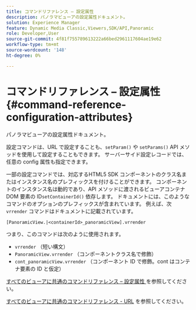 ```yaml
---
title: コマンドリファレンス – 設定属性
description: パノラマビューアの設定属性ドキュメント。
solution: Experience Manager
feature: Dynamic Media Classic,Viewers,SDK/API,Panoramic
role: Developer,User
source-git-commit: 4f81f755789613222a66bed2961117604ae19e62
workflow-type: tm+mt
source-wordcount: '148'
ht-degree: 0%

---
```


# コマンドリファレンス – 設定属性{#command-reference-configuration-attributes}

パノラマビューアの設定属性ドキュメント。

設定コマンドは、URL で設定することも、`setParam()` や `setParams()` API メソッドを使用して設定することもできます。 サーバーサイド設定レコードでは、任意の config 属性も指定できます。

一部の設定コマンドでは、対応するHTML5 SDK コンポーネントのクラス名またはインスタンス名のプレフィックスを付けることができます。 コンポーネントのインスタンス名は動的であり、API メソッドに渡されるビューアコンテナ DOM 要素の ID`setContainerId()` 依存します。 ドキュメントには、このようなコマンドのオプションのプレフィックスが含まれています。 例えば、次 `vrrender` コマンドはドキュメントに記載されています。

```
[PanoramicView.|<containerId>_panoramicView].vrrender
```

つまり、このコマンドは次のように使用されます。

* `vrrender` （短い構文）
* `PanoramicView.vrrender` （コンポーネントクラス名で修飾）
* `cont_panoramicView.vrrender` （コンポーネント ID で修飾。cont はコンテナ要素の ID と仮定）


[ すべてのビューアに共通のコマンドリファレンス – 設定属性 ](../../../r-html5-viewer-20-cmdref-configattrib/r-html5-viewer-20-cmdref-configattrib.md#concept-850e0f2c49b949deb7cfbfd330d329bd) を参照してください。

[ すべてのビューアに共通のコマンドリファレンス - URL](../../../c-html5-viewer-20-cmdref-url/c-html5-viewer-20-cmdref-url.md#concept-9b337f349b7b406b8c33c7ee96b3e226) を参照してください。
